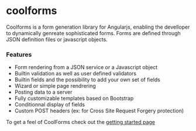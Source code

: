 coolforms
=========

Coolforms is a form generation library for Angularjs, enabling the develloper to dynamically genreate sophisticated forms. Forms are defined through JSON definition files or javascript objects.

### Features

* Form rendering from a JSON service or a Javascript object
* Builtin validation as well as user defined validators
* Builtin fields and the possibility to add your own set of fields
* Wizard or simple page rendrering
* Posting data to a server
* Fully customizable templates based on Bootstrap
* Conditionnal display of fields
* Custom POST headers (ex: for Cross Site Request Forgery protection)

To get a feel of CoolForms check out the [getting started page](https://github.com/fdelbos/coolforms/wiki/Getting-Started-with-CoolForms)
